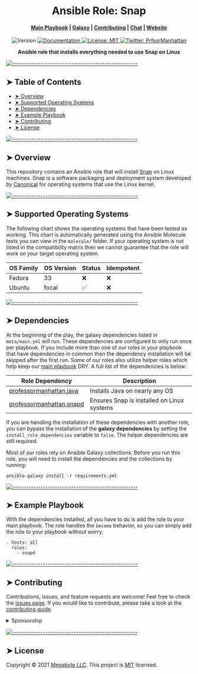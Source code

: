 <!-- ⚠️ This README has been generated from the file(s) "./modules/docs/blueprint-readme.md" ⚠️--><h1 align="center">Ansible Role: Snap</h1>
<div align="center">
  <h4>
    <a href="https://gitlab.com/ProfessorManhattan/Playbooks">Main Playbook</a>
    <span> | </span>
    <a href="https://galaxy.ansible.com/professormanhattan/snapd">Galaxy</a>
    <span> | </span>
    <a href="https://gitlab.com/megabyte-space/ansible-roles/snapd/-/blob/master/CONTRIBUTING.md">Contributing</a>
    <span> | </span>
    <a href="https://app.slack.com/client/T01ABCG4NK1/C01NN74H0LW/details/">Chat</a>
    <span> | </span>
    <a href="https://megabyte.space">Website</a>
  </h4>
</div>
<p style="text-align:center;">
  <img alt="Version" src="https://img.shields.io/badge/version-0.0.1-blue.svg?cacheSeconds=2592000" />
  <a href="https://megabyte.space/docs/snapd" target="_blank">
    <img alt="Documentation" src="https://img.shields.io/badge/documentation-yes-brightgreen.svg" />
  </a>
  <a href="repository.gitlab_ansible_roles_group/snapd/-/raw/master/LICENSE" target="_blank">
    <img alt="License: MIT" src="https://img.shields.io/badge/License-MIT-yellow.svg" />
  </a>
  <a href="https://twitter.com/PrfssrManhattan" target="_blank">
    <img alt="Twitter: PrfssrManhattan" src="https://img.shields.io/twitter/follow/PrfssrManhattan.svg?style=social" />
  </a>
</p>
<p align="center">
  <b>Ansible role that installs everything needed to use Snap on Linux</b></br>
  <sub><sub>
</p>

[![-----------------------------------------------------](https://raw.githubusercontent.com/andreasbm/readme/master/assets/lines/aqua.png)](#table-of-contents)

## ➤ Table of Contents

* [➤ Overview](#-overview)
* [➤ Supported Operating Systems](#-supported-operating-systems)
* [➤ Dependencies](#-dependencies)
* [➤ Example Playbook](#-example-playbook)
* [➤ Contributing](#-contributing)
* [➤ License](#-license)

[![-----------------------------------------------------](https://raw.githubusercontent.com/andreasbm/readme/master/assets/lines/aqua.png)](#overview)

## ➤ Overview

This repository contains an Ansible role that will install [Snap](https://snapcraft.io/) on Linux machines. Snap is a software packaging and deployment system developed by [Canonical](https://canonical.com/) for operating systems that use the Linux kernel.

[![-----------------------------------------------------](https://raw.githubusercontent.com/andreasbm/readme/master/assets/lines/aqua.png)](#supported-operating-systems)

## ➤ Supported Operating Systems

The following chart shows the operating systems that have been tested as working. This chart is automatically generated using the Ansible Molecule tests you can view in the `molecule/` folder. If your operating system is not listed in the compatibility matrix then we cannot guarantee that the role will work on your target operating system.


| OS Family | OS Version | Status | Idempotent |
|-----------|------------|--------|------------|
| Fedora    | 33         | ❌      | ❌          |
| Ubuntu    | focal      | ✅      | ❌          |


[![-----------------------------------------------------](https://raw.githubusercontent.com/andreasbm/readme/master/assets/lines/aqua.png)](#dependencies)

## ➤ Dependencies

 At the beginning of the play, the galaxy dependencies listed in `meta/main.yml` will run. These dependencies are configured to only run once per playbook. If you include more than one of our roles in your playbook that have dependencies in common then the dependency installation will be skipped after the first run. Some of our roles also utilize helper roles which help keep our [main playbook]() DRY. A full list of the dependencies is below:

 
| Role Dependency                                  | Description                                |
|--------------------------------------------------|--------------------------------------------|
| <a href='https://google.com'>professormanhattan.java</a> | Installs Java on nearly any OS             |
| <a href='https://bing.com'>professormanhattan.snapd</a> | Ensures Snap is installed on Linux systems |


If you are handling the installation of these dependencies with another role, you can bypass the installation of the **galaxy dependencies** by setting the `install_role_dependencies` variable to `false`. The helper dependencies are still required.

Most of our roles rely on Ansible Galaxy collections. Before you run this role, you will need to install the dependencies and the collections by running:

```
ansible-galaxy install -r requirements.yml
```


[![-----------------------------------------------------](https://raw.githubusercontent.com/andreasbm/readme/master/assets/lines/aqua.png)](#example-playbook)

## ➤ Example Playbook

With the dependencies installed, all you have to do is add the role to your main playbook. The role handles the `become` behavior, so you can simply add the role to your playbook without worry:

```lang-yml
- hosts: all
  roles:
    - snapd
```


[![-----------------------------------------------------](https://raw.githubusercontent.com/andreasbm/readme/master/assets/lines/aqua.png)](#contributing)

## ➤ Contributing

Contributions, issues, and feature requests are welcome! Feel free to check the [issues page](https://gitlab.com/megabyte-space/ansible-roles/androidstudio/-/issues). If you would like to contribute, please take a look at the [contributing guide](https://gitlab.com/megabyte-space/ansible-roles/androidstudio/-/raw/master/CONTRIBUTING.md).

<details>
<summary>Sponsorship</summary>
<br/>
<blockquote>
I create open source projects out of love. Although I have a job, shelter, and as much fast food as I can handle, it would still be pretty cool to be appreciated by the community for something I have spent a lot of time and money on. Please consider sponsoring me! Maybe I'll be able to quit my job and publish open source full time.

Sincerely,

***Brian Zalewski***
</blockquote>

<a href="https://www.patreon.com/ProfessorManhattan">
  <img src="https://c5.patreon.com/external/logo/become_a_patron_button@2x.png" width="160">
</a>

</details>


[![-----------------------------------------------------](https://raw.githubusercontent.com/andreasbm/readme/master/assets/lines/aqua.png)](#license)

## ➤ License

Copyright © 2021 [Megabyte LLC](https://megabyte.space). This project is [MIT](repository.gitlab_ansible_roles_group/snapd/-/raw/master/LICENSE) licensed.
